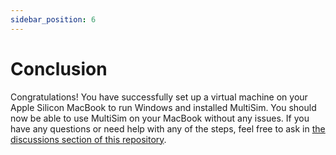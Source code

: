 ```yaml
---
sidebar_position: 6
--- 
```


# Conclusion

Congratulations! You have successfully set up a virtual machine on your Apple Silicon MacBook to run Windows and installed MultiSim. You should now be able to use MultiSim on your MacBook without any issues. If you have any questions or need help with any of the steps, feel free to ask in [the discussions section of this repository](https://github.com/Marcus5408/MultiSim-Guide/discussions).
